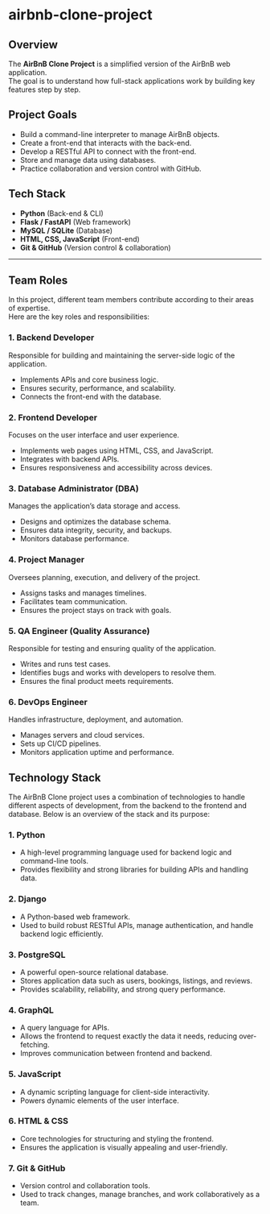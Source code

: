 # airbnb-clone-project

## Overview
The **AirBnB Clone Project** is a simplified version of the AirBnB web application.  
The goal is to understand how full-stack applications work by building key features step by step.

## Project Goals
- Build a command-line interpreter to manage AirBnB objects.  
- Create a front-end that interacts with the back-end.  
- Develop a RESTful API to connect with the front-end.  
- Store and manage data using databases.  
- Practice collaboration and version control with GitHub.  

## Tech Stack
- **Python** (Back-end & CLI)  
- **Flask / FastAPI** (Web framework)  
- **MySQL / SQLite** (Database)  
- **HTML, CSS, JavaScript** (Front-end)  
- **Git & GitHub** (Version control & collaboration)  

---
## Team Roles

In this project, different team members contribute according to their areas of expertise.  
Here are the key roles and responsibilities:

### 1. Backend Developer
Responsible for building and maintaining the server-side logic of the application.  
- Implements APIs and core business logic.  
- Ensures security, performance, and scalability.  
- Connects the front-end with the database.  

### 2. Frontend Developer
Focuses on the user interface and user experience.  
- Implements web pages using HTML, CSS, and JavaScript.  
- Integrates with backend APIs.  
- Ensures responsiveness and accessibility across devices.  

### 3. Database Administrator (DBA)
Manages the application’s data storage and access.  
- Designs and optimizes the database schema.  
- Ensures data integrity, security, and backups.  
- Monitors database performance.  

### 4. Project Manager
Oversees planning, execution, and delivery of the project.  
- Assigns tasks and manages timelines.  
- Facilitates team communication.  
- Ensures the project stays on track with goals.  

### 5. QA Engineer (Quality Assurance)
Responsible for testing and ensuring quality of the application.  
- Writes and runs test cases.  
- Identifies bugs and works with developers to resolve them.  
- Ensures the final product meets requirements.  

### 6. DevOps Engineer
Handles infrastructure, deployment, and automation.  
- Manages servers and cloud services.  
- Sets up CI/CD pipelines.  
- Monitors application uptime and performance.  

## Technology Stack

The AirBnB Clone project uses a combination of technologies to handle different aspects of development, from the backend to the frontend and database. Below is an overview of the stack and its purpose:

### 1. **Python**
- A high-level programming language used for backend logic and command-line tools.  
- Provides flexibility and strong libraries for building APIs and handling data.  

### 2. **Django**
- A Python-based web framework.  
- Used to build robust RESTful APIs, manage authentication, and handle backend logic efficiently.  

### 3. **PostgreSQL**
- A powerful open-source relational database.  
- Stores application data such as users, bookings, listings, and reviews.  
- Provides scalability, reliability, and strong query performance.  

### 4. **GraphQL**
- A query language for APIs.  
- Allows the frontend to request exactly the data it needs, reducing over-fetching.  
- Improves communication between frontend and backend.  

### 5. **JavaScript**
- A dynamic scripting language for client-side interactivity.  
- Powers dynamic elements of the user interface.  

### 6. **HTML & CSS**
- Core technologies for structuring and styling the frontend.  
- Ensures the application is visually appealing and user-friendly.  

### 7. **Git & GitHub**
- Version control and collaboration tools.  
- Used to track changes, manage branches, and work collaboratively as a team.  
